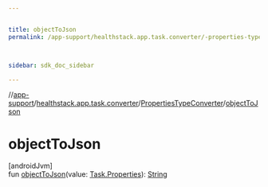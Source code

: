 ```yaml
---


title: objectToJson
permalink: /app-support/healthstack.app.task.converter/-properties-type-converter/object-to-json.html



sidebar: sdk_doc_sidebar

---
```



//[app-support](/app-support.html)/[healthstack.app.task.converter](../index.html)/[PropertiesTypeConverter](index.html)/[objectToJson](object-to-json.html)



# objectToJson



[androidJvm]\
fun [objectToJson](object-to-json.html)(value: [Task.Properties](../../healthstack.app.task.entity/-task/-properties/index.html)): [String](https://kotlinlang.org/api/latest/jvm/stdlib/kotlin/-string/index.html)






